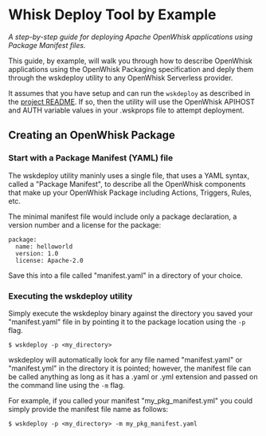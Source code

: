# Whisk Deploy Tool by Example
_A step-by-step guide for deploying Apache OpenWhisk applications using Package Manifest files._

This guide, by example, will walk you through how to describe OpenWhisk applications using the OpenWhisk Packaging specification and deply them through the wskdeploy utility to any OpenWhisk Serverless provider.  

It assumes that you have setup and can run the ```wskdeploy``` as described in the [project README](https://github.com/apache/incubator-openwhisk-wskdeploy#).  If so, then the utility will use the OpenWhisk APIHOST and AUTH variable values in your .wskprops file to attempt deployment.

## Creating an OpenWhisk Package

### Start with a Package Manifest (YAML) file
The wskdeploy utility maninly uses a single file, that uses a YAML syntax, called a "Package Manifest", to describe all the OpenWhisk components that make up your OpenWhisk Package including Actions, Triggers, Rules, etc. 

The minimal manifest file would include only a package declaration, a version number and a license for the package:
```
package:
  name: helloworld
  version: 1.0
  license: Apache-2.0
```

Save this into a file called "manifest.yaml" in a directory of your choice.

### Executing the wskdeploy utility

Simply execute the wskdeploy binary against the directory you saved your "manifest.yaml" file in by pointing it to the package location using the ```-p``` flag.

```
$ wskdeploy -p <my_directory>
```
wskdeploy will automatically look for any file named "manifest.yaml" or "manifest.yml" in the directory it is pointed; however, the manifest file can be called anything as long as it has a .yaml or .yml extension and passed on the command line using the ```-m``` flag.

For example, if you called your manifest "my_pkg_manifest.yml" you could simply provide the manifest file name as follows:
```
$ wskdeploy -p <my_directory> -m my_pkg_manifest.yaml
```
